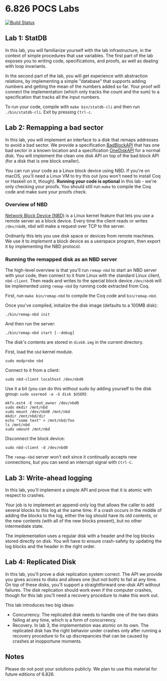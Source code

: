 # 6.826 POCS Labs

[![Build Status](https://travis-ci.com/mit-pdos/6.826-labs.svg?token=1SPwqpqUkmsUej6KT47u&branch=master)](https://travis-ci.com/mit-pdos/6.826-labs)

## Lab 1: StatDB
 
In this lab, you will familiarize yourself with the lab infrastructure,
in the context of simple procedures that use variables.  The first part
of the lab exposes you to writing code, specifications, and proofs,
as well as dealing with loop invariants.

In the second part of the lab, you will get experience with abstraction
relations, by implementing a simple "database" that supports adding
numbers and getting the mean of the numbers added so far. Your proof
will connect the implementation (which only tracks the count and the sum)
to a specification that tracks all the input numbers.

To run your code, compile with `make bin/statdb-cli` and then run
`./bin/statdb-cli`. Exit by pressing `Ctrl-c`.

## Lab 2: Remapping a bad sector

In this lab, you will implement an interface to a disk that remaps addresses to
avoid a bad sector. We provide a specification
[BadBlockAPI](src/Lab2/BadBlockAPI.v) that has one bad sector in a known
location and a specification [OneDiskAPI](src/Common/OneDiskAPI.v) for a normal
disk. You will implement the clean one disk API on top of the bad block API (for
a disk that is one block smaller).

You can run your code as a Linux block device using NBD. If you're on macOS,
you'll need a Linux VM to try this out (you won't need to install Coq or Haskell
on it, though). **Running your code is optional** in this lab - we're only
checking your proofs. You should still run `make` to compile the Coq code and
make sure your proofs check.

### Overview of NBD

[Network Block Device (NBD)](https://nbd.sourceforge.io/) is a Linux kernel
feature that lets you use a remote server as a block device. Every time the
client reads or writes `/dev/nbd0`, nbd will make a request over TCP to the
server.

Ordinarily this lets you use disk space or devices from remote machines. We use
it to _implement_ a block device as a userspace program, then export it by
implementing the NBD protocol.

### Running the remapped disk as an NBD server

The high-level overview is that you'll run `remap-nbd` to start an NBD server
with your code, then connect to it from Linux with the standard Linux client,
`nbd-client`. Then reads and writes to the special block device `/dev/nbd0` will
be implemented using `remap-nbd` by running code extracted from Coq.

First, run `make bin/remap-nbd` to compile the Coq code and `bin/remap-nbd`.

Once you've compiled, initialize the disk image (defaults to a 100MB disk):

```
./bin/remap-nbd init
```

And then run the server:

```
./bin/remap-nbd start [--debug]
```

The disk's contents are stored in `disk0.img` in the current directory.

First, load the `nbd` kernel module.

```
sudo modprobe nbd
```

Connect to it from a client:

```
sudo nbd-client localhost /dev/nbd0
```

Use it a bit (you can do this without sudo by adding yourself to the disk group:
`sudo usermod -a -G disk $USER`):

```
mkfs.ext4 -E root_owner /dev/nbd0
sudo mkdir /mnt/nbd
sudo mount /dev/nbd0 /mnt/nbd
mkdir /mnt/nbd/dir
echo "some text" > /mnt/nbd/foo
ls /mnt/nbd
sudo umount /mnt/nbd
```

Disconnect the block device:

```
sudo nbd-client -d /dev/nbd0
```

The `remap-nbd` server won't exit since it continually accepts new connections,
but you can send an interrupt signal with `Ctrl-C`.

## Lab 3: Write-ahead logging

In this lab, you'll implement a simple API and prove that it is atomic
with respect to crashes.

Your job is to implement an append-only log that allows the caller to add
several blocks to this log at the same time.  If a crash occurs in the
middle of adding the blocks to the log, either the log should have its
old contents, or the new contents (with all of the new blocks present),
but no other intermediate state.

The implementation uses a regular disk with a header and the log blocks
stored directly on disk.  You will have to ensure crash-safety by updating
the log blocks and the header in the right order.

## Lab 4: Replicated Disk

In this lab, you'll prove a disk replication system correct. The API we provide you gives access to disks and allows one (but not both) to fail at any time. On top of these disks, you'll support a straightforward one-disk API without failures. The disk replication should work even if the computer crashes, though for this lab you'll need a recovery procedure to make this work out.

This lab introduces two big ideas:

- Concurrency. The replicated disk needs to handle one of the two disks failing at any time, which is a form of concurrency.
- Recovery. In lab 3, the implementation was atomic on its own. The replicated disk has the right behavior under crashes only after running a recovery procedure to fix up discrepancies that can be caused by crashes at inopportune moments.

## Notes

Please do not post your solutions publicly. We plan to use this material for
future editions of 6.826.
